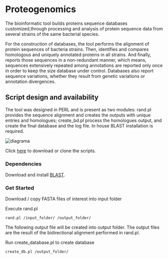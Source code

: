 # Proteogenomics

The bioinformatic tool builds proteins sequence databases customized,through processing and analysis of protein sequence data from several strains of the same bacterial species.

For the construction of databases, the tool performs the alignment of protein sequences of bacteria strains. Then, identifies and compares homologous and uniquely annotated proteins in all strains. And finally, reports those sequences in a non-redundant manner, which means, sequences extensively repeated among annotations are reported only once in order to keep the size database under control. Databases also report sequence variations, whether they result from genetic variations or annotation divergences.

## Script design and availability

The tool was designed in PERL and is present as two modules: rand.pl provides the sequence alignment and creates the outputs with unique entries and homologues; create_bd.pl process the homologues output, and create the final database and the log file. In house BLAST installation is required.

![diagrama](https://user-images.githubusercontent.com/8170234/46799804-26eb2580-cd2c-11e8-95bb-4a2da2b573d9.png)

Click [here](https://github.com/karlactm/Proteogenomics.git) to download or clone the scripts.

### Dependencies

Download and install [BLAST](https://blast.ncbi.nlm.nih.gov/Blast.cgi). 

### Get Started

Download / copy FASTA files of interest into input folder 

Execute rand.pl

```
rand.pl /input_folder/ /output_folder/
```

The following output file will be created into output folder. The output files are the result of the bidirectional alignment performed in rand.pl.

Run create_database.pl to create database

```
create_db.pl /output_folder/
```







